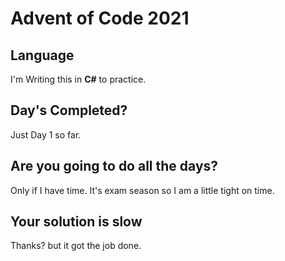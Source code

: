 # Advent of Code 2021

## Language
I'm Writing this in **C#** to practice.

## Day's Completed?
Just Day 1 so far.

## Are you going to do all the days?
Only if I have time. It's exam season so I am a little tight on time.

## Your solution is slow
Thanks? but it got the job done.